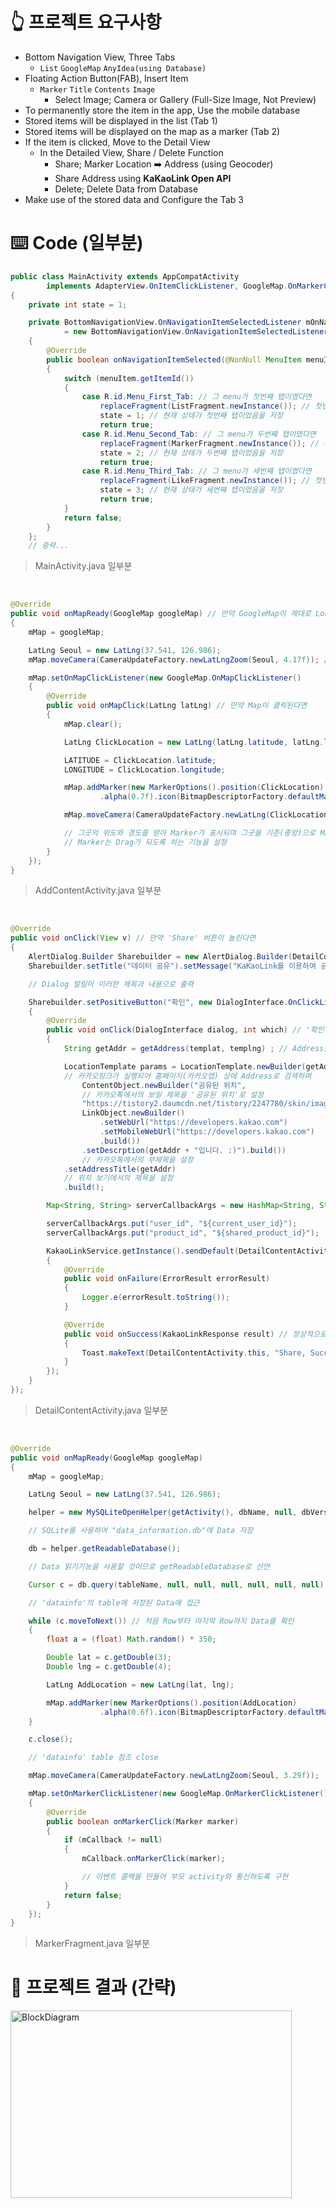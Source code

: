 # 👆 프로젝트 요구사항
- Bottom Navigation View, Three Tabs  
  - `List` `GoogleMap` `AnyIdea(using Database)`  
- Floating Action Button(FAB), Insert Item  
  - `Marker` `Title` `Contents` `Image`  
    - Select Image; Camera or Gallery (Full-Size Image, Not Preview)  
- To permanently store the item in the app, Use the mobile database  
- Stored items will be displayed in the list (Tab 1)  
- Stored items will be displayed on the map as a marker (Tab 2)  
- If the item is clicked, Move to the Detail View  
  - In the Detailed View, Share / Delete Function  
    - Share; Marker Location ➡️ Address (using Geocoder)  
    - Share Address using **KaKaoLink Open API**  
    - Delete; Delete Data from Database  
- Make use of the stored data and Configure the Tab 3  

# ⌨️ Code (일부분)
```java  
public class MainActivity extends AppCompatActivity
        implements AdapterView.OnItemClickListener, GoogleMap.OnMarkerClickListener
{
    private int state = 1;

    private BottomNavigationView.OnNavigationItemSelectedListener mOnNavigationItemSelectedListener
            = new BottomNavigationView.OnNavigationItemSelectedListener()
    {
        @Override
        public boolean onNavigationItemSelected(@NonNull MenuItem menuItem) // 밑 하단 Tab의 어떠한 menu가 선택된다면
        {
            switch (menuItem.getItemId())
            {
                case R.id.Menu_First_Tab: // 그 menu가 첫번째 탭이였다면
                    replaceFragment(ListFragment.newInstance()); // 첫번째 탭에 맞는 ListFragment를 출력
                    state = 1; // 현재 상태가 첫번째 탭이었음을 저장
                    return true;
                case R.id.Menu_Second_Tab: // 그 menu가 두번째 탭이였다면
                    replaceFragment(MarkerFragment.newInstance()); // 두번째 탭에 맞는 MarkerFragment를 출력
                    state = 2; // 현재 상태가 두번째 탭이었음을 저장
                    return true;
                case R.id.Menu_Third_Tab: // 그 menu가 세번째 탭이였다면
                    replaceFragment(LikeFragment.newInstance()); // 첫번째 탭에 맞는 LikeFragment를 출력
                    state = 3; // 현재 상태가 세번째 탭이었음을 저장
                    return true;
            }
            return false;
        }
    };
    // 중략...
```  
> MainActivity.java 일부분  

<br/>

```java  
@Override
public void onMapReady(GoogleMap googleMap) // 만약 GoogleMap이 제대로 Loading 되었다면
{
    mMap = googleMap;

    LatLng Seoul = new LatLng(37.541, 126.986);
    mMap.moveCamera(CameraUpdateFactory.newLatLngZoom(Seoul, 4.17f)); // 서울을 기준(중앙)으로 Map이 출력

    mMap.setOnMapClickListener(new GoogleMap.OnMapClickListener()
    {
        @Override
        public void onMapClick(LatLng latLng) // 만약 Map이 클릭된다면
        {
            mMap.clear();

            LatLng ClickLocation = new LatLng(latLng.latitude, latLng.longitude);

            LATITUDE = ClickLocation.latitude;
            LONGITUDE = ClickLocation.longitude;

            mMap.addMarker(new MarkerOptions().position(ClickLocation).draggable(true)
                    .alpha(0.7f).icon(BitmapDescriptorFactory.defaultMarker(BitmapDescriptorFactory.HUE_AZURE)));

            mMap.moveCamera(CameraUpdateFactory.newLatLng(ClickLocation));

            // 그곳의 위도와 경도를 받아 Marker가 표시되며 그곳을 기준(중앙)으로 Map이 출력
            // Marker는 Drag가 되도록 하는 기능을 설정
        }
    });
}
```  
> AddContentActivity.java 일부분  

<br/>

```java  
@Override
public void onClick(View v) // 만약 'Share' 버튼이 눌린다면
{
    AlertDialog.Builder Sharebuilder = new AlertDialog.Builder(DetailContentActivity.this);
    Sharebuilder.setTitle("데이터 공유").setMessage("KaKaoLink를 이용하여 공유하시겠습니까 ?");

    // Dialog 알림이 이러한 제목과 내용으로 출력

    Sharebuilder.setPositiveButton("확인", new DialogInterface.OnClickListener()
    {
        @Override
        public void onClick(DialogInterface dialog, int which) // '확인' 버튼이 눌린다면
        {
            String getAddr = getAddress(templat, templng) ; // Address를 받아와

            LocationTemplate params = LocationTemplate.newBuilder(getAddr,
            // 카카오링크가 실행되어 홈페이지(카카오맵) 상에 Address로 검색하며
                ContentObject.newBuilder("공유된 위치",
                // 카카오톡에서의 보일 제목을 '공유된 위치'로 설정
                "https://tistory2.daumcdn.net/tistory/2247780/skin/images/rectangle.jpg",
                LinkObject.newBuilder()
                    .setWebUrl("https://developers.kakao.com")
                    .setMobileWebUrl("https://developers.kakao.com")
                    .build())
                .setDescrption(getAddr + "입니다. :)").build())
                // 카카오톡에서의 부제목을 설정
            .setAddressTitle(getAddr)
            // 위치 보기에서의 제목을 설정
            .build();

        Map<String, String> serverCallbackArgs = new HashMap<String, String>();

        serverCallbackArgs.put("user_id", "${current_user_id}");
        serverCallbackArgs.put("product_id", "${shared_product_id}");

        KakaoLinkService.getInstance().sendDefault(DetailContentActivity.this, params, serverCallbackArgs, new ResponseCallback<KakaoLinkResponse>()
        {
            @Override
            public void onFailure(ErrorResult errorResult)
            {
                Logger.e(errorResult.toString());
            }

            @Override
            public void onSuccess(KakaoLinkResponse result) // 정상적으로 기능이 실행되었다면
            {
                Toast.makeText(DetailContentActivity.this, "Share, Success", Toast.LENGTH_LONG).show(); // 공유 성공 Toast 알림 출력
            }
        });
    }
});
```  
> DetailContentActivity.java 일부분  

<br/>

```java  
@Override
public void onMapReady(GoogleMap googleMap)
{
    mMap = googleMap;

    LatLng Seoul = new LatLng(37.541, 126.986);

    helper = new MySQLiteOpenHelper(getActivity(), dbName, null, dbVersion);

    // SQLite를 사용하여 "data_information.db"에 Data 저장

    db = helper.getReadableDatabase();

    // Data 읽기기능을 사용할 것이므로 getReadableDatabase로 선언

    Cursor c = db.query(tableName, null, null, null, null, null, null);

    // 'datainfo'의 table에 저장된 Data에 접근

    while (c.moveToNext()) // 처음 Row부터 마지막 Row까지 Data를 확인
    {
        float a = (float) Math.random() * 350;

        Double lat = c.getDouble(3);
        Double lng = c.getDouble(4);

        LatLng AddLocation = new LatLng(lat, lng);

        mMap.addMarker(new MarkerOptions().position(AddLocation)
                    .alpha(0.6f).icon(BitmapDescriptorFactory.defaultMarker(a)));
    }

    c.close();

    // 'datainfo' table 참조 close

    mMap.moveCamera(CameraUpdateFactory.newLatLngZoom(Seoul, 3.29f));

    mMap.setOnMarkerClickListener(new GoogleMap.OnMarkerClickListener() // 만약 Map이 클릭된다면
    {
        @Override
        public boolean onMarkerClick(Marker marker)
        {
            if (mCallback != null)
            {
                mCallback.onMarkerClick(marker);

                // 이벤트 콜백을 만들어 부모 activity와 통신하도록 구현
            }
            return false;
        }
    });
}
```  
> MarkerFragment.java 일부분  

# 💛 프로젝트 결과 (간략)
<img src="/image01.png" width="450px" height="300px" alt="BlockDiagram"></img>
